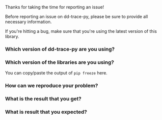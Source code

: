 Thanks for taking the time for reporting an issue!

Before reporting an issue on dd-trace-py, please be sure to provide all
necessary information.

If you're hitting a bug, make sure that you're using the latest version of this
library.

### Which version of dd-trace-py are you using?

### Which version of the libraries are you using?

You can copy/paste the output of `pip freeze` here.

### How can we reproduce your problem?

### What is the result that you get?

### What is result that you expected?
